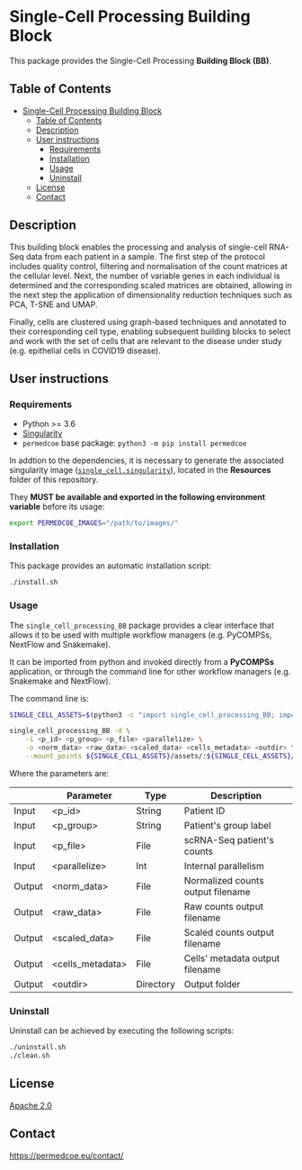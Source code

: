 # Single-Cell Processing Building Block

This package provides the Single-Cell Processing **Building Block (BB)**.

## Table of Contents

- [Single-Cell Processing Building Block](#single-cell-processing-building-block)
  - [Table of Contents](#table-of-contents)
  - [Description](#description)
  - [User instructions](#user-instructions)
    - [Requirements](#requirements)
    - [Installation](#installation)
    - [Usage](#usage)
    - [Uninstall](#uninstall)
  - [License](#license)
  - [Contact](#contact)

## Description

This building block enables the processing and analysis of single-cell RNA-Seq data from each patient in a sample. The first step of the protocol includes quality control, filtering and normalisation of the count matrices at the cellular level. Next, the number of variable genes in each individual is determined and the corresponding scaled matrices are obtained, allowing in the next step the application of dimensionality reduction techniques such as PCA, T-SNE and UMAP.

Finally, cells are clustered using graph-based techniques and annotated to their corresponding cell type, enabling subsequent building blocks to select and work with the set of cells that are relevant to the disease under study (e.g. epithelial cells in COVID19 disease).

## User instructions

### Requirements

- Python >= 3.6
- [Singularity](https://singularity.lbl.gov/docs-installation)
- `permedcoe` base package: `python3 -m pip install permedcoe`

In addtion to the dependencies, it is necessary to generate the associated
singularity image ([`single_cell.singularity`](../Resources/images/single_cell.singularity)),
located in the **Resources** folder of this repository.

They **MUST be available and exported in the following environment variable**
before its usage:

```bash
export PERMEDCOE_IMAGES="/path/to/images/"
```

### Installation

This package provides an automatic installation script:

```bash
./install.sh
```

### Usage

The `single_cell_processing_BB` package provides a clear interface that allows
it to be used with multiple workflow managers (e.g. PyCOMPSs, NextFlow and
Snakemake).

It can be imported from python and invoked directly from a **PyCOMPSs**
application, or through the command line for other workflow managers
(e.g. Snakemake and NextFlow).

The command line is:

```bash
SINGLE_CELL_ASSETS=$(python3 -c "import single_cell_processing_BB; import os; print(os.path.dirname(single_cell_processing_BB.__file__))")

single_cell_processing_BB -d \
    -i <p_id> <p_group> <p_file> <parallelize> \
    -o <norm_data> <raw_data> <scaled_data> <cells_metadata> <outdir> \
    --mount_points ${SINGLE_CELL_ASSETS}/assets/:${SINGLE_CELL_ASSETS}/assets/
```

Where the parameters are:

|        | Parameter         | Type      | Description                         |
|--------|-------------------|-----------|-------------------------------------|
| Input  | \<p_id>           | String    | Patient ID                          |
| Input  | \<p_group>        | String    | Patient's group label               |
| Input  | \<p_file>         | File      | scRNA-Seq patient's counts          |
| Input  | \<parallelize>    | Int       | Internal parallelism                |
| Output | \<norm_data>      | File      | Normalized counts output filename   |
| Output | \<raw_data>       | File      | Raw counts output filename          |
| Output | \<scaled_data>    | File      | Scaled counts output filename       |
| Output | \<cells_metadata> | File      | Cells' metadata output filename     |
| Output | \<outdir>         | Directory | Output folder                       |

### Uninstall

Uninstall can be achieved by executing the following scripts:

```bash
./uninstall.sh
./clean.sh
```

## License

[Apache 2.0](https://www.apache.org/licenses/LICENSE-2.0)

## Contact

<https://permedcoe.eu/contact/>
